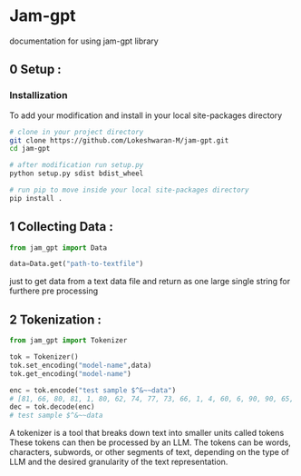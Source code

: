 
# Jam-gpt

documentation for using jam-gpt library

## 0 Setup :

### Installization 

To add your modification and install in your local site-packages directory

```bash
# clone in your project directory
git clone https://github.com/Lokeshwaran-M/jam-gpt.git
cd jam-gpt

# after modification run setup.py 
python setup.py sdist bdist_wheel

# run pip to move inside your local site-packages directory
pip install .
```

## 1 Collecting Data :

```python
from jam_gpt import Data

data=Data.get("path-to-textfile")
```
just to get data from a text data file and return as one large single string for furthere pre processing 

## 2 Tokenization :

```python
from jam_gpt import Tokenizer

tok = Tokenizer()
tok.set_encoding("model-name",data)
tok.get_encoding("model-name")

enc = tok.encode("test sample $^&~~data")
# [81, 66, 80, 81, 1, 80, 62, 74, 77, 73, 66, 1, 4, 60, 6, 90, 90, 65, 62, 81, 62]
dec = tok.decode(enc)
# test sample $^&~~data
```
A tokenizer is a tool that breaks down text into smaller units called tokens These tokens can then be processed by an LLM. The tokens can be words, characters, subwords, or other segments of text, depending on the type of LLM and the desired granularity of the text representation.
  

